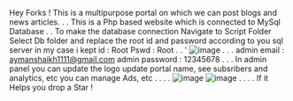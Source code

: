 Hey Forks !
This is a multipurpose portal on which we can post blogs and news articles.
.
.
This is a Php based website which is connected to MySql Database 
.
.
To make the database connection 
Navigate to Script Folder
Select Db folder 
and replace the root id and password according to you sql server in my case i kept 
id : Root
Pswd : Root 
.
.
'
![image](https://user-images.githubusercontent.com/67065247/195415078-4362fa79-671b-4eff-b8bb-81b38cce0cfc.png)
.
.
.
admin email : aymanshaikh1111@gmail.com
admin password : 12345678
.
.
.
In admin panel you can update the logo 
update portal name,
see subsribers and analytics, etc
you can manage Ads, etc 
.
.
.
.
![image](https://user-images.githubusercontent.com/67065247/195415517-d09428ca-ab07-48a0-85d7-c2ebbc51ff35.png)
![image](https://user-images.githubusercontent.com/67065247/195415554-22a945d9-afa3-430b-9ef3-7ed822512808.png)
.
.
.
.
If it Helps you drop a Star !
